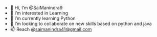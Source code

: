- 👋 Hi, I’m @SaiManindra9
- 👀 I’m interested in Learning 
- 🌱 I’m currently learning Python 
- 💞️ I’m looking to collaborate on new skills based on python and java
- 📫 Reach @saimanindra41@gmail.com

<!---
SaiManindra9/SaiManindra9 is a ✨ special ✨ repository because its `README.md` (this file) appears on your GitHub profile.
You can click the Preview link to take a look at your changes.
--->

